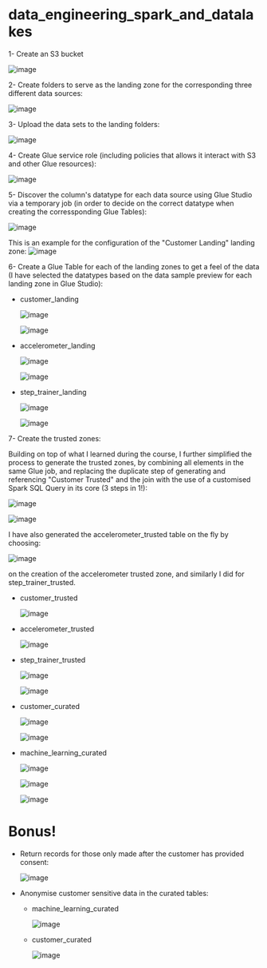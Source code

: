 # data_engineering_spark_and_datalakes

1- Create an S3 bucket

![image](https://github.com/ksharawi/data_engineering_spark_and_datalakes/assets/94605032/d403fbd6-724d-40e7-b27e-6a3a014c99a7)

2- Create folders to serve as the landing zone for the corresponding three different data sources:

![image](https://github.com/ksharawi/data_engineering_spark_and_datalakes/assets/94605032/60b470b2-7645-4760-a4ec-00f64b169716)

3- Upload the data sets to the landing folders:

![image](https://github.com/ksharawi/data_engineering_spark_and_datalakes/assets/94605032/ee40f1d8-9222-48c9-b6c9-9a94c2fdcf23)

4- Create Glue service role (including policies that allows it interact with S3 and other Glue resources):

![image](https://github.com/ksharawi/data_engineering_spark_and_datalakes/assets/94605032/3c9f6a41-1f6d-4232-bc7c-3db85f2d3c38)

5- Discover the column's datatype for each data source using Glue Studio via a temporary job (in order to decide on the correct datatype when creating the corressponding Glue Tables):

![image](https://github.com/ksharawi/data_engineering_spark_and_datalakes/assets/94605032/227a6a90-d644-48fd-ac84-42eb4bf14ed5)

This is an example for the configuration of the "Customer Landing" landing zone:
![image](https://github.com/ksharawi/data_engineering_spark_and_datalakes/assets/94605032/a56fc8dc-e186-4d52-96cf-e77bf93b40a1)

6- Create a Glue Table for each of the landing zones to get a feel of the data (I have selected the datatypes based on the data sample preview for each landing zone in Glue Studio):

- customer_landing

  ![image](https://github.com/ksharawi/data_engineering_spark_and_datalakes/assets/94605032/f723aeaf-2db4-444b-98e4-d95a14e9d0e2)

  ![image](https://github.com/ksharawi/data_engineering_spark_and_datalakes/assets/94605032/f055ef01-ceef-47b0-81f1-a2abfa7323e0)

- accelerometer_landing

  ![image](https://github.com/ksharawi/data_engineering_spark_and_datalakes/assets/94605032/d860eccb-8651-48a2-91d0-43bf43730b3b)

  ![image](https://github.com/ksharawi/data_engineering_spark_and_datalakes/assets/94605032/f27d092c-a372-4ee1-baf4-75226c47a781)

- step_trainer_landing

  ![image](https://github.com/ksharawi/data_engineering_spark_and_datalakes/assets/94605032/6ee07cbf-8e58-4a2a-8e61-cb6db91ea7a6)

  ![image](https://github.com/ksharawi/data_engineering_spark_and_datalakes/assets/94605032/e8f4f9f5-7efd-4d07-ab05-f9d8a706d423)

7- Create the trusted zones:

Building on top of what I learned during the course, I further simplified the process to generate the trusted zones, by combining all elements in the same Glue job, and replacing the duplicate step of generating and referencing "Customer Trusted" and the join with the use of a  customised Spark SQL Query in its core (3 steps in 1!):

![image](https://github.com/ksharawi/data_engineering_spark_and_datalakes/assets/94605032/7309a620-c3f8-4084-8aef-f05eca6c8155)

![image](https://github.com/ksharawi/data_engineering_spark_and_datalakes/assets/94605032/54b47921-14f5-465e-b405-d73fea05f24a)

I have also generated the accelerometer_trusted table on the fly by choosing:

![image](https://github.com/ksharawi/data_engineering_spark_and_datalakes/assets/94605032/986f649e-eaf6-4d5d-a4c8-947d299326be)

on the creation of the accelerometer trusted zone, and similarly I did for step_trainer_trusted.

- customer_trusted

  ![image](https://github.com/ksharawi/data_engineering_spark_and_datalakes/assets/94605032/b603287d-afd6-403e-a1df-abcdcf4f5a12)


- accelerometer_trusted
  
  ![image](https://github.com/ksharawi/data_engineering_spark_and_datalakes/assets/94605032/d2ea501f-7f28-4a6d-96a8-2f8df3ea7fe6)


- step_trainer_trusted

  ![image](https://github.com/ksharawi/data_engineering_spark_and_datalakes/assets/94605032/aabc2b91-4400-4c79-a68f-50204824380d)

  ![image](https://github.com/ksharawi/data_engineering_spark_and_datalakes/assets/94605032/adaea0d9-d806-4b65-a919-ba25f0162c64)

- customer_curated

  ![image](https://github.com/ksharawi/data_engineering_spark_and_datalakes/assets/94605032/796f27b6-8c61-4b6f-aa50-12ff93b38420)

  ![image](https://github.com/ksharawi/data_engineering_spark_and_datalakes/assets/94605032/b3fe3e94-3d6f-40e4-a8f2-e2aa5a2afea7)

- machine_learning_curated

  ![image](https://github.com/ksharawi/data_engineering_spark_and_datalakes/assets/94605032/cfb33dee-a527-4774-8d5c-12cdd2608776)

  ![image](https://github.com/ksharawi/data_engineering_spark_and_datalakes/assets/94605032/8e8e020b-61b6-4dc4-bb5b-33f8ac8b3bd8)

  ![image](https://github.com/ksharawi/data_engineering_spark_and_datalakes/assets/94605032/07df422a-ef74-4ad4-84f8-f7885937cd96)

# Bonus!

- Return records for those only made after the customer has provided consent:

  ![image](https://github.com/ksharawi/data_engineering_spark_and_datalakes/assets/94605032/563c2622-1237-41f5-a92b-52af7ab50742)

- Anonymise customer sensitive data in the curated tables:

  - machine_learning_curated

    ![image](https://github.com/ksharawi/data_engineering_spark_and_datalakes/assets/94605032/434da93c-1917-452e-9172-58da84aacb5a)

  - customer_curated

    ![image](https://github.com/ksharawi/data_engineering_spark_and_datalakes/assets/94605032/8a44e619-d621-407a-b0e1-a74d5ce6942e)






  


  

